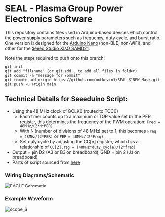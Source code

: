 # SEAL - Plasma Group Power Electronics Software

This repository contains files used in Arduino-based devices which control the power supply parameters such as frequency, duty cycle, and burst ratio. One version is designed for the [Arduino Nano](https://store-usa.arduino.cc/products/arduino-nano/) (non-BLE, non-WiFi), and other for the [Seeed Studio XIAO SAMD21](https://www.seeedstudio.com/Seeeduino-XIAO-Arduino-Microcontroller-SAMD21-Cortex-M0+-p-4426.html).  

Note the steps required to push onto this branch:
```
git init
git add "filename" (or git add . to add all files in folder)
git commit -m "message for commit"
git remote add origin https://github.com/notkevin1/SEAL_SINEW_Mask.git
git push -u origin main
```

## Technical Details for Seeeduino Script:
- Using the 48 MHz clock of GCLK0 (routed to TCC0)
  - Each timer counts up to a maximum or TOP value set by the PER register, this determines the frequency of the PWM operation: `Freq = 48MHz/(2*N*PER)`
  - With N (number of divisions of 48 MHz) set to 1, this becomes `Freq = 48MHz/(2*PER)` or `PER = 48MHz/(2*Freq)`
  - Set duty cycle by adjusting the CC[n] register, which has a relationship of `CC[2].reg = (48MHz*duty_cycle)/(2*freq)`
- Output = pin D2 (A3 or B3 on breadboard), GND = pin 2 (J3 on breadboard)
- Parts of script sourced from [here](https://arduino.stackexchange.com/questions/85741/seeeduino-xiao-write-and-read-pwm-duration-period-using-timers)

<!-- ![Seeeduino XIAO](https://files.seeedstudio.com/wiki/Seeeduino-XIAO/img/Seeeduino-XIAO-pinout-1.jpg) -->
### Wiring Diagrams/Schematic
<!-- ![Seeeduino_OLED_schem (1)](https://user-images.githubusercontent.com/61093711/205526785-302dbbd8-a1d2-492f-8910-1b07e42a27aa.png)
![Seeeduino_OLED_bb (1)](https://user-images.githubusercontent.com/61093711/205526779-3df1838e-d886-452e-9c88-fbf7f64f901e.png) -->
![EAGLE Schematic](https://user-images.githubusercontent.com/61093711/215390321-251aea64-ea4a-4392-97f1-093f44dffd0e.png)


### Example Waveform
![scope_6](https://user-images.githubusercontent.com/61093711/211942071-3a559696-8df3-46fb-bc6e-bdae4dcd3852.png)
